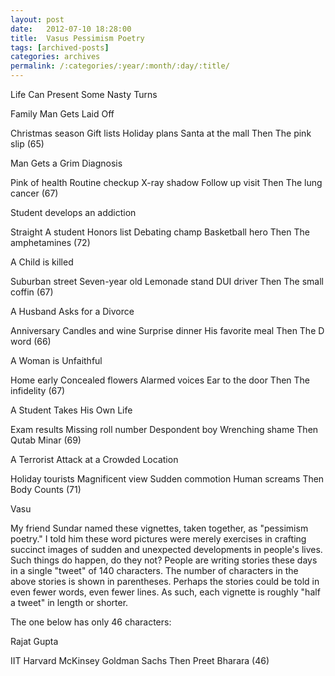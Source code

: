 ```yaml
---
layout: post
date:	2012-07-10 18:28:00
title:  Vasus Pessimism Poetry
tags: [archived-posts]
categories: archives
permalink: /:categories/:year/:month/:day/:title/
---
```

Life Can Present Some Nasty Turns

Family Man Gets Laid Off

Christmas season
Gift lists
Holiday plans
Santa at the mall
Then
The pink slip (65)

Man Gets a Grim Diagnosis

Pink of health
Routine checkup
X-ray shadow
Follow up visit
Then
The lung cancer (67)

Student develops an addiction

Straight A student
Honors list
Debating champ
Basketball hero
Then
The amphetamines (72)

A Child is killed

Suburban street
Seven-year old
Lemonade stand
DUI driver
Then
The small coffin (67)

A Husband Asks for a Divorce

Anniversary
Candles and wine
Surprise dinner
His favorite meal
Then
The D word (66)

A Woman is Unfaithful

Home early
Concealed flowers
Alarmed voices
Ear to the door
Then
The infidelity (67)

A Student Takes His Own Life

Exam results
Missing roll number
Despondent boy
Wrenching shame
Then
Qutab Minar (69)


A Terrorist Attack at a Crowded Location

Holiday tourists
Magnificent view
Sudden commotion
Human screams
Then
Body Counts (71)


Vasu

My friend Sundar named these vignettes, taken together, as "pessimism poetry." I told him these word pictures were merely exercises in crafting succinct images of  sudden and unexpected developments in people's lives. Such things do happen, do they not?  People are writing stories these days in a single "tweet" of 140 characters. The number of characters in the above stories is shown in parentheses. Perhaps the stories could be told in even fewer words, even fewer lines. As such, each vignette is roughly "half a tweet" in length or shorter.

The one below has only 46 characters:

Rajat Gupta

IIT
Harvard
McKinsey
Goldman Sachs
Then
Preet Bharara (46)
